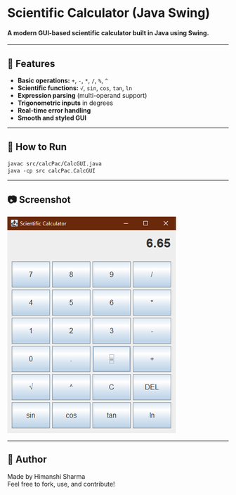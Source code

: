 # Scientific Calculator (Java Swing)

#### A modern GUI-based scientific calculator built in Java using Swing.

---

## 🚀 Features

- **Basic operations:** `+`, `-`, `*`, `/`, `%`, `^`
- **Scientific functions:** `√`, `sin`, `cos`, `tan`, `ln`
- **Expression parsing** (multi-operand support)
- **Trigonometric inputs** in degrees
- **Real-time error handling**
- **Smooth and styled GUI**

---

## 📁 How to Run

```
javac src/calcPac/CalcGUI.java  
java -cp src calcPac.CalcGUI
```

---

## 📷 Screenshot

![Scientific Calculator Screenshot](Calc-screenshot.png)


---

## 👤 Author

Made by Himanshi Sharma  
Feel free to fork, use, and contribute!
